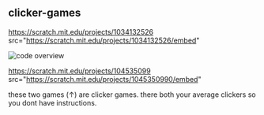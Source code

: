 ## clicker-games

https://scratch.mit.edu/projects/1034132526
 src="https://scratch.mit.edu/projects/1034132526/embed"

 ![code overview](https://github.com/isawesom3/clicker-games/assets/173570795/9539b614-dfd8-4628-ad19-0108ff9b2c04)

https://scratch.mit.edu/projects/104535099
src="https://scratch.mit.edu/projects/1045350990/embed"







these two games (↑) are clicker games. there both your average clickers so you dont have instructions.
